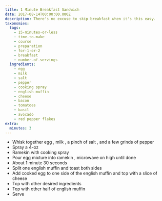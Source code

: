 ```yaml
---
title: 1 Minute Breakfast Sandwich
date: 2017-08-14T00:00:00.000Z
description: There's no excuse to skip breakfast when it's this easy.
taxonomies:
  tags:
    - 15-minutes-or-less
    - time-to-make
    - course
    - preparation
    - for-1-or-2
    - breakfast
    - number-of-servings
  ingredients:
    - egg
    - milk
    - salt
    - pepper
    - cooking spray
    - english muffin
    - cheese
    - bacon
    - tomatoes
    - basil
    - avocado
    - red pepper flakes
extra:
  minutes: 3
---
```

 - Whisk together egg , milk , a pinch of salt , and a few grinds of pepper
 - Spray a 4-oz
 - Ramekin with cooking spray
 - Pour egg mixture into ramekin , microwave on high until done
 - About 1 minute 30 seconds
 - Split one english muffin and toast both sides
 - Add cooked egg to one side of the english muffin and top with a slice of cheese
 - Top with other desired ingredients
 - Top with other half of english muffin
 - Serve
